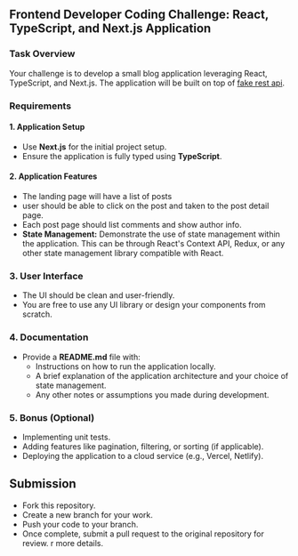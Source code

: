 
## Frontend Developer Coding Challenge: React, TypeScript, and Next.js Application

### Task Overview
Your challenge is to develop a small blog application leveraging React, TypeScript, and Next.js. The application will be built on top of [fake rest api](https://jsonplaceholder.typicode.com/).

### Requirements

#### 1. Application Setup
- Use **Next.js** for the initial project setup.
- Ensure the application is fully typed using **TypeScript**.

#### 2. Application Features
- The landing page will have a list of posts
- user should be able to click on the post and taken to the post detail page.
- Each post page should list comments and show author info.
- **State Management:** Demonstrate the use of state management within the application. This can be through React's Context API, Redux, or any other state management library compatible with React.

### 3. User Interface
- The UI should be clean and user-friendly.
- You are free to use any UI library or design your components from scratch.

### 4. Documentation
- Provide a **README.md** file with:
  - Instructions on how to run the application locally.
  - A brief explanation of the application architecture and your choice of state management.
  - Any other notes or assumptions you made during development.

### 5. Bonus (Optional)
- Implementing unit tests.
- Adding features like pagination, filtering, or sorting (if applicable).
- Deploying the application to a cloud service (e.g., Vercel, Netlify).

## Submission
- Fork this repository.
- Create a new branch for your work.
- Push your code to your branch.
- Once complete, submit a pull request to the original repository for review.
r more details.
